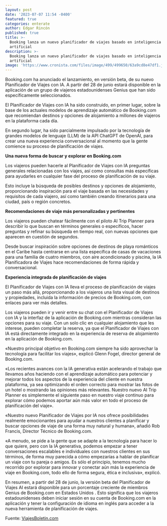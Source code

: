 ```yaml
---
layout: post
date: '2023-07-07 11:54 -0400'
featured: true
categories: enterate
author: Edgar Rincón
published: true
title: >-
  Booking lanza un nuevo planificador de viajes basado en inteligencia
  artificial
description: >-
  Booking lanza un nuevo planificador de viajes basado en inteligencia
  artificial
image: 'https://www.cronista.com/files/image/499/499650/63a9cd8e47df1.jpg'
---
```


Booking.com ha anunciado el lanzamiento, en versión beta, de su nuevo Planificador de Viajes con IA. A partir del 28 de junio estará disponible en la aplicación de un grupo de viajeros estadounidenses Genius que han sido específicamente seleccionados.

El Planificador de Viajes con IA ha sido construido, en primer lugar, sobre la base de los actuales modelos de aprendizaje automático de Booking.com que recomiendan destinos y opciones de alojamiento a millones de viajeros en la plataforma cada día.

En segundo lugar, ha sido parcialmente impulsado por la tecnología de grandes modelos de lenguaje (LLM) de la API ChatGPT de OpenAI, para crear una nueva experiencia conversacional al momento que la gente comience su proceso de planificación de viajes.

**Una nueva forma de buscar y explorar en Booking.com**

Los viajeros pueden hacerle al Planificador de Viajes con IA preguntas generales relacionadas con los viajes, así como consultas más específicas para ayudarles en cualquier fase del proceso de planificación de su viaje.

Esto incluye la búsqueda de posibles destinos y opciones de alojamiento, proporcionando inspiración para el viaje basada en las necesidades y requisitos de cada viajero, así como también creando itinerarios para una ciudad, país o región concretos.

**Recomendaciones de viaje más personalizadas y pertinentes**

Los viajeros pueden chatear fácilmente con el piloto AI Trip Planner para describir lo que buscan en términos generales o específicos, hacer preguntas y refinar su búsqueda en tiempo real, con nuevas opciones que aparecen en cuestión de segundos.

Desde buscar inspiración sobre opciones de destinos de playa románticos en el Caribe hasta centrarse en una lista específica de casas de vacaciones para una familia de cuatro miembros, con aire acondicionado y piscina, la IA Planificadora de Viajes hace recomendaciones de forma rápida y conversacional.

**Experiencia integrada de planificación de viajes**

El Planificador de Viajes con IA lleva el proceso de planificación de viajes un paso más allá, proporcionando a los viajeros una lista visual de destinos y propiedades, incluida la información de precios de Booking.com, con enlaces para ver más detalles.

Los viajeros pueden ir y venir entre su chat con el Planificador de Viajes con IA y la interfaz de la aplicación de Booking.com mientras consideran las opciones para su viaje. Con un solo clic en cualquier alojamiento que les interese, pueden completar la reserva, ya que el Planificador de Viajes con IA está directamente integrado en la experiencia de reserva de alojamiento en la aplicación de Booking.com.

«Nuestro principal objetivo en Booking.com siempre ha sido aprovechar la tecnología para facilitar los viajes», explicó Glenn Fogel, director general de Booking.com.

«Los recientes avances con la IA generativa están acelerando el trabajo que llevamos años haciendo con el aprendizaje automático para potenciar y mejorar todos los aspectos de la experiencia del cliente en nuestra plataforma, ya sea optimizando el orden correcto para mostrar las fotos de un hotel o mostrando las opiniones más relevantes. Nuestro nuevo AI Trip Planner es simplemente el siguiente paso en nuestro viaje continuo para explorar cómo podemos aportar aún más valor en todo el proceso de planificación del viaje».

«Nuestro nuevo Planificador de Viajes por IA nos ofrece posibilidades realmente emocionantes para ayudar a nuestros clientes a planificar y buscar opciones de viaje de una forma muy natural y humana», añadió Rob Francis, Director Técnico de Booking.com.

«A menudo, se pide a la gente que se adapte a la tecnología para hacer lo que quiere, pero con la IA generativa, podemos empezar a tener conversaciones escalables e individuales con nuestros clientes en sus términos, de forma muy parecida a cómo empezarías a hablar de planificar un viaje con tu pareja o amigos. Es sólo el principio, tenemos mucho recorrido por explorar para innovar y conectar aún más la experiencia de viaje en Booking.com, todo ello de forma segura, ética e inclusiva», explicó.

En resumen, a partir del 28 de junio, la versión beta del Planificador de Viajes AI estará disponible para un porcentaje creciente de miembros Genius de Booking.com en Estados Unidos . Esto significa que los viajeros estadounidenses deben iniciar sesión en su cuenta de Booking.com en la aplicación y tener la configuración de idioma en inglés para acceder a la nueva herramienta de planificación de viajes.

Fuente: [ViajesBoletin.com](ttps://www.viajesboletin.com/categorias/principales/de-interes/122970-booking-lanza-un-nuevo-planificador-de-viajes-basado-en-inteligencia-artificial/?utm_campaign=em%3Acampaing_latam&utm_source=constant%20contact&utm_medium=email&utm_content=latam&utm_term=122970)

